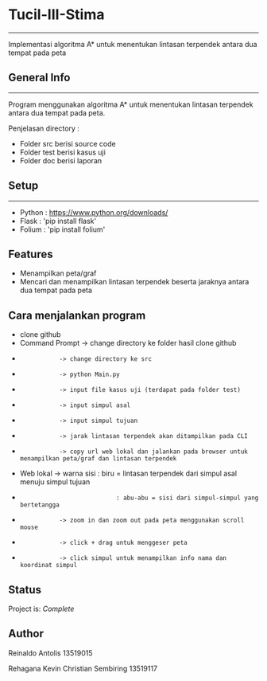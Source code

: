 # Tucil-III-Stima
-----------------
Implementasi algoritma A* untuk menentukan lintasan terpendek antara dua tempat pada peta

## General Info
-------------
Program menggunakan algoritma A* untuk menentukan lintasan terpendek antara dua tempat pada peta. 

Penjelasan directory :
* Folder src berisi source code
* Folder test berisi kasus uji
* Folder doc berisi laporan

## Setup
------
* Python : https://www.python.org/downloads/
* Flask : 'pip install flask'
* Folium : 'pip install folium'

## Features
* Menampilkan peta/graf 
* Mencari dan menampilkan lintasan terpendek beserta jaraknya antara dua tempat pada peta

## Cara menjalankan program
* clone github
* Command Prompt  -> change directory ke folder hasil clone github
*                -> change directory ke src
*                -> python Main.py
*                -> input file kasus uji (terdapat pada folder test)
*                -> input simpul asal
*                -> input simpul tujuan
*                -> jarak lintasan terpendek akan ditampilkan pada CLI
*                -> copy url web lokal dan jalankan pada browser untuk menampilkan peta/graf dan lintasan terpendek

* Web lokal       -> warna sisi   : biru = lintasan terpendek dari simpul asal menuju simpul tujuan
*                                : abu-abu = sisi dari simpul-simpul yang bertetangga
*                -> zoom in dan zoom out pada peta menggunakan scroll mouse
*                -> click + drag untuk menggeser peta
*                -> click simpul untuk menampilkan info nama dan koordinat simpul
                
## Status
Project is: _Complete_

## Author
Reinaldo Antolis
13519015

Rehagana Kevin Christian Sembiring
13519117
